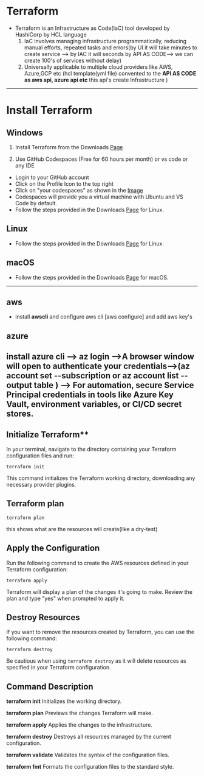 # Terraform
* Terraform is an Infrastructure as Code(IaC) tool developed by HashiCorp by HCL language
    1) IaC involves managing infrastructure programmatically, reducing manual efforts, repeated tasks and errors(by UI it will take minutes to create service --> by IAC it will seconds by API AS CODE--> we can create 100's of services without delay)
    2) Universally applicable to multiple cloud providers like AWS, Azure,GCP etc (hcl template(yml file) convented to the **API AS CODE as aws api, azure api etc** this api's create Infrastructure )

_____________________________________________________________________________________________________________________________________

# Install Terraform

## Windows

1. Install Terraform from the Downloads [Page](https://developer.hashicorp.com/terraform/downloads)

2. Use GitHub Codespaces (Free for 60 hours per month) or vs code or any IDE

- Login to your GitHub account
- Click on the Profile Icon to the top right
- Click on "your codespaces" as shown in the [Image](../Images/codespaces-location.png)
- Codespaces will provide you a virtual machine with Ubuntu and VS Code by default.
- Follow the steps provided in the Downloads [Page](https://developer.hashicorp.com/terraform/downloads) for Linux.

## Linux
- Follow the steps provided in the Downloads [Page](https://developer.hashicorp.com/terraform/downloads) for Linux.
## macOS
- Follow the steps provided in the Downloads [Page](https://developer.hashicorp.com/terraform/downloads) for macOS.

__________________________________________________________________________________________________________________________________
## aws
* install **awscli** and configure aws cli [aws configure] and add aws key's
## azure
install **azure cli** --> az login -->A browser window will open to authenticate your credentials-->(az account set --subscription <subscription-id> or az account list --output table )
--> For automation, secure Service Principal credentials in tools like Azure Key Vault, environment variables, or CI/CD secret stores.
------------------------------------------------------------------------------------------------------------------------------------

## Initialize Terraform**

In your terminal, navigate to the directory containing your Terraform configuration files and run:

```
terraform init
```

This command initializes the Terraform working directory, downloading any necessary provider plugins.

## Terraform plan
~~~
terraform plan
~~~
this shows what are the resources will create(like a dry-test)

## Apply the Configuration

Run the following command to create the AWS resources defined in your Terraform configuration:

```
terraform apply
```

Terraform will display a plan of the changes it's going to make. Review the plan and type "yes" when prompted to apply it.


## Destroy Resources

If you want to remove the resources created by Terraform, you can use the following command:

```
terraform destroy
```

Be cautious when using `terraform destroy` as it will delete resources as specified in your Terraform configuration.

## Command	Description
**terraform init**  Initializes the working directory.

**terraform plan**	Previews the changes Terraform will make.

**terraform apply**	Applies the changes to the infrastructure.

**terraform destroy**	Destroys all resources managed by the current configuration.

**terraform validate**	Validates the syntax of the configuration files.

**terraform fmt**	Formats the configuration files to the standard style.


